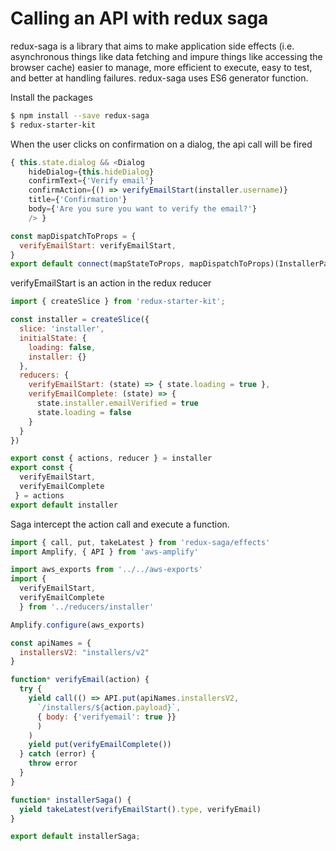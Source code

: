 # Calling an API with redux saga

redux-saga is a library that aims to make application side effects \(i.e. asynchronous things like data fetching and impure things like accessing the browser cache\) easier to manage, more efficient to execute, easy to test, and better at handling failures. redux-saga uses ES6 generator function. 

Install the packages

```bash
$ npm install --save redux-saga
$ redux-starter-kit
```

When the user clicks on confirmation on a dialog, the api call will be fired

```javascript
{ this.state.dialog && <Dialog
    hideDialog={this.hideDialog}
    confirmText={'Verify email'}
    confirmAction={() => verifyEmailStart(installer.username)}
    title={'Confirmation'}
    body={'Are you sure you want to verify the email?'}
    /> }

const mapDispatchToProps = {
  verifyEmailStart: verifyEmailStart,
}
export default connect(mapStateToProps, mapDispatchToProps)(InstallerPage)
```

verifyEmailStart is an action in the redux reducer 

```javascript
import { createSlice } from 'redux-starter-kit';

const installer = createSlice({
  slice: 'installer',
  initialState: {
    loading: false,
    installer: {}
  },
  reducers: {
    verifyEmailStart: (state) => { state.loading = true },
    verifyEmailComplete: (state) => {
      state.installer.emailVerified = true
      state.loading = false
    }
  }
})

export const { actions, reducer } = installer
export const { 
  verifyEmailStart,
  verifyEmailComplete
 } = actions
export default installer
```

Saga intercept the action call and execute a function.

```javascript
import { call, put, takeLatest } from 'redux-saga/effects'
import Amplify, { API } from 'aws-amplify'

import aws_exports from '../../aws-exports'
import { 
  verifyEmailStart,
  verifyEmailComplete
  } from '../reducers/installer'

Amplify.configure(aws_exports)

const apiNames = {
  installersV2: "installers/v2"
}

function* verifyEmail(action) {
  try {
    yield call(() => API.put(apiNames.installersV2,
      `/installers/${action.payload}`,
      { body: {'verifyemail': true }}
      )
    )
    yield put(verifyEmailComplete())
  } catch (error) {
    throw error
  }
}

function* installerSaga() {
  yield takeLatest(verifyEmailStart().type, verifyEmail)
}

export default installerSaga;
```

